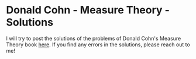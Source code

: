 # Donald Cohn - Measure Theory - Solutions

I will try to post the solutions of the problems of Donald Cohn's Measure Theory book [here](https://github.com/ashishKujur7/Cohn-Measure-Theory/raw/main/main.pdf). If you find any errors in the solutions, please reach out to me!

